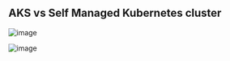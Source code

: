## AKS vs Self Managed Kubernetes cluster

![image](https://github.com/pavankumar0077/Azure-zero-to-hero/assets/40380941/14061908-426f-4971-aec4-5f5500446659)


![image](https://github.com/pavankumar0077/Azure-zero-to-hero/assets/40380941/3431790c-4c57-4334-8d37-1c9dfc1b1117)
